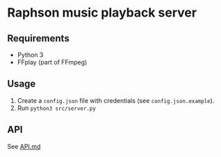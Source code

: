 # Raphson music playback server

## Requirements

* Python 3
* FFplay (part of FFmpeg)

## Usage

1. Create a `config.json` file with credentials (see `config.json.example`).
2. Run `python3 src/server.py`

## API

See [API.md](./docs/API.md)
